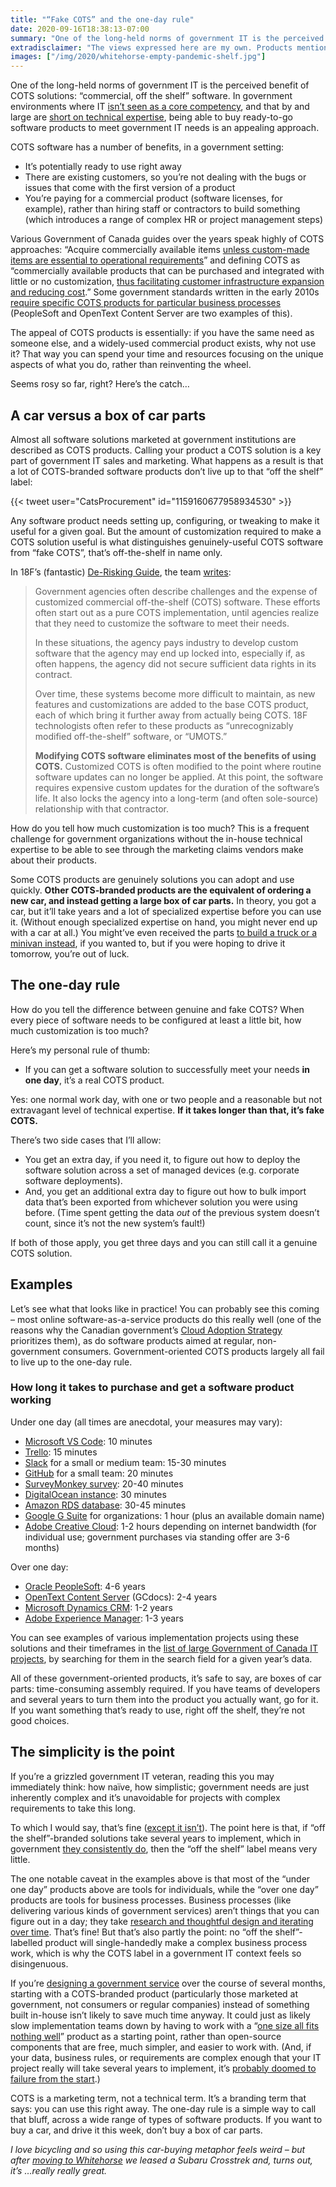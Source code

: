 ```yaml
---
title: "“Fake COTS” and the one-day rule"
date: 2020-09-16T18:38:13-07:00
summary: "One of the long-held norms of government IT is the perceived benefit of “commercial, off the shelf” software solutions. In government environments, being able to buy ready-to-go software products to meet government IT needs is appealing. In many cases, though, extensive customization requirements means that COTS purchases don’t live up to their promise. They’re marketed as a car and they turn out to be boxes of car parts: lots of time-consuming assembly required. Here’s a rule of thumb to tell the difference between genuine and fake COTS."
extradisclaimer: "The views expressed here are my own. Products mentioned in the examples below are not endorsements."
images: ["/img/2020/whitehorse-empty-pandemic-shelf.jpg"]
---
```


One of the long-held norms of government IT is the perceived benefit of COTS solutions: “commercial, off the shelf” software. In government environments where IT [isn’t seen as a core competency](/2020/05/20/the-cycle-of-bad-government-software/), and that by and large are [short on technical expertise](/2020/05/26/why-are-there-so-few-senior-developers-in-government/), being able to buy ready-to-go software products to meet government IT needs is an appealing approach.

COTS software has a number of benefits, in a government setting:

*   It’s potentially ready to use right away
*   There are existing customers, so you’re not dealing with the bugs or issues that come with the first version of a product
*   You’re paying for a commercial product (software licenses, for example), rather than hiring staff or contractors to build something (which introduces a range of complex HR or project management steps)

Various Government of Canada guides over the years speak highly of COTS approaches: “Acquire commercially available items [unless custom-made items are essential to operational requirements](https://www.tbs-sct.gc.ca/pol/doc-eng.aspx?id=14671)” and defining COTS as “commercially available products that can be purchased and integrated with little or no customization, [thus facilitating customer infrastructure expansion and reducing cost](https://www.tbs-sct.gc.ca/pm-gp/doc/pcrag-ecrpg/pcrag-ecrpgpr-eng.asp).” Some government standards written in the early 2010s [require specific COTS products for particular business processes](https://www.tbs-sct.gc.ca/pol/doc-eng.aspx?id=25687) (PeopleSoft and OpenText Content Server are two examples of this).

The appeal of COTS products is essentially: if you have the same need as someone else, and a widely-used commercial product exists, why not use it? That way you can spend your time and resources focusing on the unique aspects of what you do, rather than reinventing the wheel. 

Seems rosy so far, right? Here’s the catch…

## A car versus a box of car parts

Almost all software solutions marketed at government institutions are described as COTS products. Calling your product a COTS solution is a key part of government IT sales and marketing. What happens as a result is that a lot of COTS-branded software products don’t live up to that “off the shelf” label:

{{< tweet user="CatsProcurement" id="1159160677958934530" >}}

Any software product needs setting up, configuring, or tweaking to make it useful for a given goal. But the amount of customization required to make a COTS solution useful is what distinguishes genuinely-useful COTS software from “fake COTS”, that’s off-the-shelf in name only. 

In 18F’s (fantastic) [De-Risking Guide](https://derisking-guide.18f.gov/), the team [writes](https://derisking-guide.18f.gov/federal-field-guide/#consider-tradeoffs-in-build-or-buy-decisions-taking-all-factors-into-consideration):

> Government agencies often describe challenges and the expense of customized commercial off-the-shelf (COTS) software. These efforts often start out as a pure COTS implementation, until agencies realize that they need to customize the software to meet their needs. 
> 
> In these situations, the agency pays industry to develop custom software that the agency may end up locked into, especially if, as often happens, the agency did not secure sufficient data rights in its contract. 
> 
> Over time, these systems become more difficult to maintain, as new features and customizations are added to the base COTS product, each of which bring it further away from actually being COTS. 18F technologists often refer to these products as “unrecognizably modified off-the-shelf” software, or “UMOTS.”
> 
> **Modifying COTS software eliminates most of the benefits of using COTS.** Customized COTS is often modified to the point where routine software updates can no longer be applied. At this point, the software requires expensive custom updates for the duration of the software’s life. It also locks the agency into a long-term (and often sole-source) relationship with that contractor.

How do you tell how much customization is too much? This is a frequent challenge for government organizations without the in-house technical expertise to be able to see through the marketing claims vendors make about their products. 

Some COTS products are genuinely solutions you can adopt and use quickly. **Other COTS-branded products are the equivalent of ordering a new car, and instead getting a large box of car parts.** In theory, you got a car, but it’ll take years and a lot of specialized expertise before you can use it. (Without enough specialized expertise on hand, you might never end up with a car at all.) You might’ve even received the parts [to build a truck or a minivan instead](https://18f.gsa.gov/2019/03/26/when-to-use-COTS/), if you wanted to, but if you were hoping to drive it tomorrow, you’re out of luck.

## The one-day rule

How do you tell the difference between genuine and fake COTS? When every piece of software needs to be configured at least a little bit, how much customization is too much? 

Here’s my personal rule of thumb: 

*   If you can get a software solution to successfully meet your needs **in one day**, it’s a real COTS product. 

Yes: one normal work day, with one or two people and a reasonable but not extravagant level of technical expertise. **If it takes longer than that, it’s fake COTS.**

There’s two side cases that I’ll allow: 

*   You get an extra day, if you need it, to figure out how to deploy the software solution across a set of managed devices (e.g. corporate software deployments). 
*   And, you get an additional extra day to figure out how to bulk import data that’s been exported from whichever solution you were using before. (Time spent getting the data _out_ of the previous system doesn’t count, since it’s not the new system’s fault!) 

If both of those apply, you get three days and you can still call it a genuine COTS solution. 

## Examples

Let’s see what that looks like in practice! You can probably see this coming – most online software-as-a-service products do this really well (one of the reasons why the Canadian government’s [Cloud Adoption Strategy](https://www.canada.ca/en/government/system/digital-government/digital-government-innovations/cloud-services/government-canada-cloud-adoption-strategy.html#toc6) prioritizes them), as do software products aimed at regular, non-government consumers. Government-oriented COTS products largely all fail to live up to the one-day rule.

### How long it takes to purchase and get a software product working 

Under one day (all times are anecdotal, your measures may vary):

*   [Microsoft VS Code](https://code.visualstudio.com/): 10 minutes
*   [Trello](https://trello.com/en): 15 minutes
*   [Slack](https://slack.com/intl/en-ca/) for a small or medium team: 15-30 minutes
*   [GitHub](https://github.com/) for a small team: 20 minutes
*   [SurveyMonkey survey](https://www.surveymonkey.com/): 20-40 minutes
*   [DigitalOcean instance](https://www.digitalocean.com/): 30 minutes
*   [Amazon RDS database](https://aws.amazon.com/rds/aurora/): 30-45 minutes
*   [Google G Suite](https://gsuite.google.ca/intl/en_ca/) for organizations: 1 hour (plus an available domain name)
*   [Adobe Creative Cloud](https://www.adobe.com/ca/creativecloud.html): 1-2 hours depending on internet bandwidth (for individual use; government purchases via standing offer are 3-6 months)

Over one day:

*   [Oracle PeopleSoft](https://www.oracle.com/ca-en/applications/peoplesoft/): 4-6 years
*   [OpenText Content Server](https://www.opentext.com/products-and-solutions/products/enterprise-content-management/content-management) (GCdocs): 2-4 years
*   [Microsoft Dynamics CRM](https://dynamics.microsoft.com/en-ca/): 1-2 years
*   [Adobe Experience Manager](https://www.adobe.com/ca/marketing/experience-manager.html): 1-3 years

You can see examples of various implementation projects using these solutions and their timeframes in the [list of large Government of Canada IT projects](https://large-government-of-canada-it-projects.github.io/), by searching for them in the search field for a given year’s data.

All of these government-oriented products, it’s safe to say, are boxes of car parts: time-consuming assembly required. If you have teams of developers and several years to turn them into the product you actually want, go for it. If you want something that’s ready to use, right off the shelf, they’re not good choices.

## The simplicity is the point

If you’re a grizzled government IT veteran, reading this you may immediately think: how naïve, how simplistic; government needs are just inherently complex and it’s unavoidable for projects with complex requirements to take this long.

To which I would say, that’s fine ([except it isn’t](/2020/02/25/our-services-arent-working/)). The point here is that, if “off the shelf”-branded solutions take several years to implement, which in government [they consistently do](https://www.cbc.ca/news/canada/ottawa/phoenix-federal-government-report-lessons-1.4339476), then the “off the shelf” label means very little. 

The one notable caveat in the examples above is that most of the “under one day” products above are tools for individuals, while the “over one day” products are tools for business processes. Business processes (like delivering various kinds of government services) aren’t things that you can figure out in a day; they take [research and thoughtful design and iterating over time](/2020/02/27/user-needs-not-government-needs/). That’s fine! But that’s also partly the point: no “off the shelf”-labelled product will single-handedly make a complex business process work, which is why the COTS label in a government IT context feels so disingenuous. 

If you’re [designing a government service](/2020/06/16/building-digital-services-in-the-canadian-government/) over the course of several months, starting with a COTS-branded product (particularly those marketed at government, not consumers or regular companies) instead of something built in-house isn’t likely to save much time anyway. It could just as likely slow implementation teams down by having to work with a “[one size all fits nothing well](/2020/02/04/perils-of-standardization/)” product as a starting point, rather than open-source components that are free, much simpler, and easier to work with. (And, if your data, business rules, or requirements are complex enough that your IT project really will take several years to implement, it’s [probably doomed to failure from the start](https://waldo.jaquith.org/blog/2020/02/stop-procurement-failures/).) 

COTS is a marketing term, not a technical term. It’s a branding term that says: you can use this right away. The one-day rule is a simple way to call that bluff, across a wide range of types of software products. If you want to buy a car, and drive it this week, don’t buy a box of car parts. 

_I love bicycling and so using this car-buying metaphor feels weird – but after [moving to Whitehorse](/2019/12/17/moving-to-the-yukon/) we leased a Subaru Crosstrek and, turns out, it’s …really really great._
